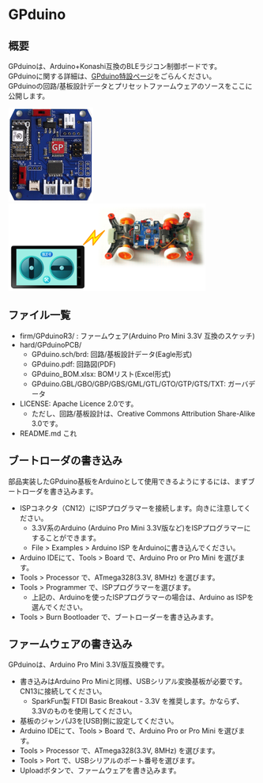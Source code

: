 GPduino
=========

## 概要
GPduinoは、Arduino+Konashi互換のBLEラジコン制御ボードです。  
GPduinoに関する詳細は、[GPduino特設ページ](http://lipoyang.net/gpduino)をごらんください。  
GPduinoの回路/基板設計データとプリセットファームウェアのソースをここに公開します。

![GPduinoの写真](image/gpduino_r3.png)　　　　　![概要の図](image/gpduino_r3_overview.png)


## ファイル一覧

* firm/GPduinoR3/ : ファームウェア(Arduino Pro Mini 3.3V 互換のスケッチ)
* hard/GPduinoPCB/
	* GPduino.sch/brd: 回路/基板設計データ(Eagle形式)
	* GPduino.pdf: 回路図(PDF)
	* GPduino_BOM.xlsx: BOMリスト(Excel形式)
	* GPduino.GBL/GBO/GBP/GBS/GML/GTL/GTO/GTP/GTS/TXT: ガーバデータ
* LICENSE: Apache Licence 2.0です。
	* ただし、回路/基板設計は、Creative Commons Attribution Share-Alike 3.0です。
* README.md これ

## ブートローダの書き込み
部品実装したGPduino基板をArduinoとして使用できるようにするには、まずブートローダを書き込みます。
* ISPコネクタ（CN12）にISPプログラマーを接続します。向きに注意してください。
	* 3.3V系のArduino (Arduino Pro Mini 3.3V版など)をISPプログラマーにすることができます。
	* File > Examples > Arduino ISP をArduinoに書き込んでください。
* Arduino IDEにて、Tools > Board で、Arduino Pro or Pro Mini を選びます。
* Tools > Processor で、ATmega328(3.3V, 8MHz) を選びます。
* Tools > Programmer で、ISPプログラマーを選びます。
	* 上記の、Arduinoを使ったISPプログラマーの場合は、Arduino as ISPを選んでください。
* Tools > Burn Bootloader で、ブートローダーを書き込みます。

## ファームウェアの書き込み
GPduinoは、Arduino Pro Mini 3.3V版互換機です。
* 書き込みはArduino Pro Miniと同様、USBシリアル変換基板が必要です。CN13に接続してください。
	* SparkFun製 FTDI Basic Breakout - 3.3V を推奨します。かならず、3.3Vのものを使用してください。
* 基板のジャンパJ3を[USB]側に設定してください。
* Arduino IDEにて、Tools > Board で、Arduino Pro or Pro Mini を選びます。
* Tools > Processor で、ATmega328(3.3V, 8MHz) を選びます。
* Tools > Port で、USBシリアルのポート番号を選びます。
* Uploadボタンで、ファームウェアを書き込みます。
